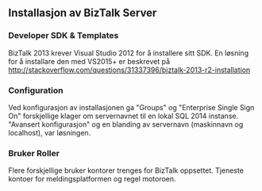 ## Installasjon av BizTalk Server


### Developer SDK & Templates

BizTalk 2013 krever Visual Studio 2012 for å installere sitt SDK.  En løsning for å installare den med VS2015+ er beskrevet på http://stackoverflow.com/questions/31337396/biztalk-2013-r2-installation


### Configuration

Ved konfigurasjon av installasjonen ga "Groups" og "Enterprise Single Sign On" forskjellige klager om servernavnet til en lokal SQL 2014 instanse.  "Avansert konfigurasjon" og en blanding av servernavn (maskinnavn og localhost), var løsningen.

### Bruker Roller

Flere forskjellige bruker kontorer trenges for BizTalk oppsettet.  Tjeneste kontoer for meldingsplatformen og regel motoroen.
